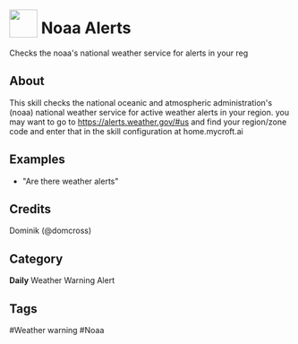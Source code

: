 # <img src="https://raw.githack.com/FortAwesome/Font-Awesome/master/svgs/solid/robot.svg" card_color="#40DBB0" width="50" height="50" style="vertical-align:bottom"/> Noaa Alerts
Checks the noaa's national weather service for alerts in your reg

## About
This skill checks the national oceanic and atmospheric administration's (noaa) national weather service for active weather alerts in your region. you may want to go to https://alerts.weather.gov/#us and find your region/zone code and enter that in the skill configuration at home.mycroft.ai

## Examples
* "Are there weather alerts"

## Credits
Dominik (@domcross)

## Category
**Daily**
Weather
Warning
Alert

## Tags
#Weather warning
#Noaa


